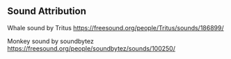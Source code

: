 ## Sound Attribution
Whale sound by Tritus https://freesound.org/people/Tritus/sounds/186899/

Monkey sound by soundbytez https://freesound.org/people/soundbytez/sounds/100250/
